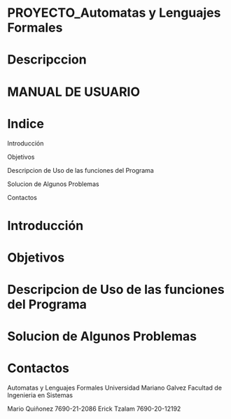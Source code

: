 # PROYECTO_Automatas y Lenguajes Formales
# Descripccion


# MANUAL DE USUARIO

# Indice

Introducción

Objetivos

Descripcion de Uso de las funciones del Programa

Solucion de Algunos Problemas

Contactos

# Introducción

# Objetivos

# Descripcion de Uso de las funciones del Programa


# Solucion de Algunos Problemas


# Contactos

Automatas y Lenguajes Formales Universidad Mariano Galvez Facultad de Ingenieria en Sistemas 

Mario Quiñonez 7690-21-2086
Erick Tzalam 7690-20-12192
